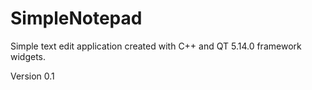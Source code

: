 # SimpleNotepad

Simple text edit application created with C++ and QT 5.14.0 framework widgets.

Version 0.1
